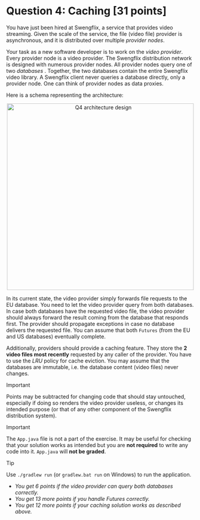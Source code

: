 # Question 4: Caching [31 points]

You have just been hired at Swengflix, a service that provides video streaming. Given the scale of the service, the
file (video file) provider is asynchronous, and it is distributed over multiple _provider nodes_.

Your task as a new software developer is to work on the _video provider_. Every provider node is a video provider. The
Swengflix distribution network is designed with numerous provider nodes. All provider nodes query one of two _databases_
. Together, the two databases contain the entire Swengflix video library. A Swengflix client never queries a database
directly, only a provider node. One can think of provider nodes as data proxies.

Here is a schema representing the architecture:

<p align="center">
    <img src="Q4_architecture.png" alt="Q4 architecture design" width="500"/>
</p>

In its current state, the video provider simply forwards file requests to the EU database. You need to let the video
provider query from both databases. In case both databases have the requested video file, the video provider should
always forward the result coming from the database that responds first. The provider should propagate exceptions in case no
database delivers the requested file. You can assume that both `Futures` (from the EU and US databases) eventually
complete.

Additionally, providers should provide a caching feature. They store the **2 video files most recently** requested by any caller of the provider. You have to use the _LRU_ policy for cache eviction. You
may assume that the databases are immutable, i.e. the database content (video files) never changes.

> [!IMPORTANT]
> Points may be subtracted for changing code that should stay untouched, especially if doing so renders the
> video provider useless, or changes its intended purpose (or that of any other component of the Swengflix distribution system).

> [!IMPORTANT]
> The `App.java` file is not a part of the exercise. It may be useful for checking that your solution
> works as intended but you are **not required** to write any code into it. `App.java` will **not be graded**.

> [!TIP]
> Use `./gradlew run` (or `gradlew.bat run` on Windows) to run the application.

- _You get 6 points if the video provider can query both databases correctly._
- _You get 13 more points if you handle Futures correctly._
- _You get 12 more points if your caching solution works as described above._

